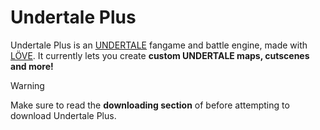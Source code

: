 # Undertale Plus

Undertale Plus is an [UNDERTALE](https://undertale.com/) fangame and battle engine, made with [LÖVE](https://love2d.org/). It currently lets you create **custom UNDERTALE maps, cutscenes and more!**

> [!WARNING]
> Make sure to read the **downloading section** of before attempting to download Undertale Plus.